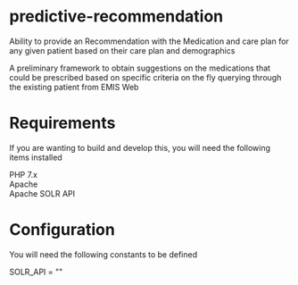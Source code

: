 # predictive-recommendation

Ability to provide an Recommendation with the Medication and care plan for any given patient based on their care plan and demographics

A preliminary framework to obtain suggestions on the medications that could be prescribed based on specific criteria on the fly querying through the existing patient from EMIS Web

# Requirements

If you are wanting to build and develop this, you will need the following items installed

PHP 7.x<br/>
Apache<br/>
Apache SOLR API

# Configuration

You will need the following constants to be defined

SOLR_API = ""
